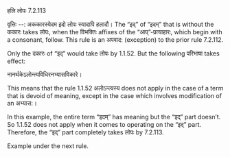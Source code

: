 

 हलि लोपः 7.2.113 


वृत्तिः --: अककारस्येदम इदो लोपः स्यादापि हलादौ। The “इद्” of “इदम्” that is without the ककारः takes लोपः, when the विभक्तिः affixes of the “आप्”-प्रत्याहारः, which begin with a consonant, follow. This rule is an अपवाद: (exception) to the prior rule 7.2.112. 

Only the दकारः of “इद्” would take लोपः by 1.1.52. But the following परिभाषा takes effect: 

नानर्थकेऽलोन्त्यविधिरनभ्यासविकारे। 

This means that the rule 1.1.52 अलोऽन्त्यस्य does not apply in the case of a term that is devoid of meaning, except in the case which involves modification of an अभ्यास:। 

In this example, the entire term “इदम्” has meaning but the “इद्” part doesn’t. So 1.1.52 does not apply when it comes to operating on the “इद्” part. Therefore, the “इद्” part completely takes लोपः by 7.2.113. 


Example under the next rule. 


